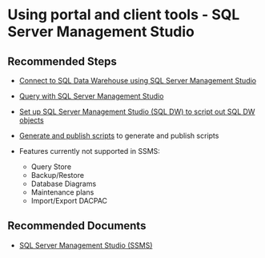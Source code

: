 <properties
    pageTitle="Using portal and client tools - SQL Server Management Studio"
    description="Using portal and client tools - SQL Server Management Studio"
    service="microsoft.sql"
    resource="servers"
    authors="saltug,happynicolle"
    ms.author="saltug,nicw"
    supportTopicIds="32635220"
    productPesIds="15818"
    displayOrder="13"
    selfHelpType="resource"
    resourceTags="datawarehouse"
    articleId="dw-portalandclienttools-ssms.md"
    cloudEnvironments="MoonCake"
/>

# Using portal and client tools - SQL Server Management Studio

## **Recommended Steps**

* [Connect to SQL Data Warehouse using SQL Server Management Studio](https://docs.azure.cn/sql-data-warehouse/sql-data-warehouse-query-ssms)
* [Query with SQL Server Management Studio](https://docs.azure.cn/sql-data-warehouse/sql-data-warehouse-query-ssms#2-run-a-sample-query)
* [Set up SQL Server Management Studio (SQL DW) to script out SQL DW objects](https://docs.microsoft.com/sql/ssms/scripting/generate-and-publish-scripts-wizard?view=azure-sqldw-latest#generating-scripts-on-azure-sql-data-warehouse)
* [Generate and publish scripts](https://docs.microsoft.com/sql/ssms/scripting/generate-and-publish-scripts-wizard?view=azure-sqldw-latest) to generate and publish scripts
* Features currently not supported in SSMS:

  * Query Store
  * Backup/Restore
  * Database Diagrams
  * Maintenance plans
  * Import/Export DACPAC

## **Recommended Documents**

* [SQL Server Management Studio (SSMS)](https://docs.microsoft.com/sql/ssms/sql-server-management-studio-ssms?view=azure-sqldw-latest)

